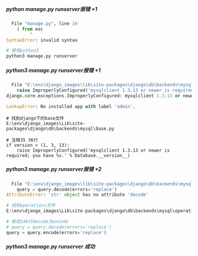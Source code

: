 ##### python manage.py runserver报错 +1
```python
  File "manage.py", line 16
    ) from exc
         ^
SyntaxError: invalid syntax
```
```python
# 使用python3
python3 manage.py runserver
```

##### python3 manage.py runserver报错 +1
```python
  File "E:\env\django_images\lib\site-packages\django\db\backends\mysql\base.py", line 37, in <module>
    raise ImproperlyConfigured('mysqlclient 1.3.13 or newer is required; you have %s.' % Database.__version__)
django.core.exceptions.ImproperlyConfigured: mysqlclient 1.3.13 or newer is required; you have 0.9.3.

LookupError: No installed app with label 'admin'.
```
```
# 找到django下的base文件
E:\env\django_images\Lib\site-packages\django\db\backends\mysql\base.py

# 注释35 36行
if version < (1, 3, 13):
    raise ImproperlyConfigured('mysqlclient 1.3.13 or newer is required; you have %s.' % Database.__version__)
```

##### python3 manage.py runserver报错 +2
```python
  File "E:\env\django_images\lib\site-packages\django\db\backends\mysql\operations.py", line 147, in last_executed_query
    query = query.decode(errors='replace')
AttributeError: 'str' object has no attribute 'decode'
```
```python
# 找到operations文件
E:\env\django_images\Lib\site-packages\django\db\backends\mysql\operations.py

# 修改146行decode为encode
# query = query.decode(errors='replace')
query = query.encode(errors='replace')
```

##### python3 manage.py runserver 成功